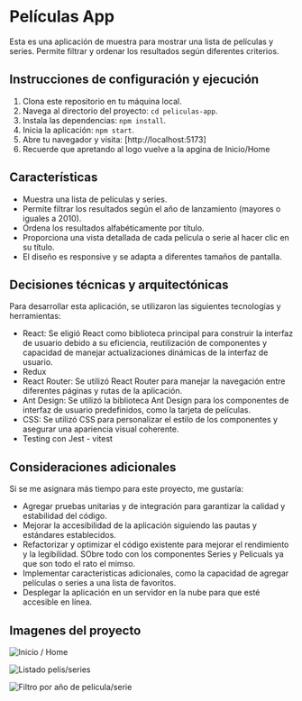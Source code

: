 # Películas App


Esta es una aplicación de muestra para mostrar una lista de películas y series. Permite filtrar y ordenar los resultados según diferentes criterios.



## Instrucciones de configuración y ejecución

1. Clona este repositorio en tu máquina local.
2. Navega al directorio del proyecto: `cd peliculas-app`.
3. Instala las dependencias: `npm install`.
4. Inicia la aplicación: `npm start`.
5. Abre tu navegador y visita: [http://localhost:5173]
6. Recuerde que apretando al logo vuelve a la apgina de Inicio/Home

## Características

- Muestra una lista de películas y series.
- Permite filtrar los resultados según el año de lanzamiento (mayores o iguales a 2010).
- Ordena los resultados alfabéticamente por título.
- Proporciona una vista detallada de cada película o serie al hacer clic en su título.
- El diseño es responsive y se adapta a diferentes tamaños de pantalla.

## Decisiones técnicas y arquitectónicas

Para desarrollar esta aplicación, se utilizaron las siguientes tecnologías y herramientas:

- React: Se eligió React como biblioteca principal para construir la interfaz de usuario debido a su eficiencia, reutilización de componentes y capacidad de manejar actualizaciones dinámicas de la interfaz de usuario.
- Redux
- React Router: Se utilizó React Router para manejar la navegación entre diferentes páginas y rutas de la aplicación.
- Ant Design: Se utilizó la biblioteca Ant Design para los componentes de interfaz de usuario predefinidos, como la tarjeta de películas.
- CSS: Se utilizó CSS para personalizar el estilo de los componentes y asegurar una apariencia visual coherente.
- Testing con Jest - vitest


## Consideraciones adicionales

Si se me asignara más tiempo para este proyecto, me gustaría:

- Agregar pruebas unitarias y de integración para garantizar la calidad y estabilidad del código.
- Mejorar la accesibilidad de la aplicación siguiendo las pautas y estándares establecidos.
- Refactorizar y optimizar el código existente para mejorar el rendimiento y la legibilidad. SObre todo con los componentes Series y Pelicuals ya que son todo el rato el mimso.
- Implementar características adicionales, como la capacidad de agregar películas o series a una lista de favoritos.
- Desplegar la aplicación en un servidor en la nube para que esté accesible en línea.

## Imagenes del proyecto
![Inicio / Home ](https://github.com/edmondhillary/prueba-react/assets/114432145/8ef1d380-98b1-4cd8-8654-28d0eb62d6c0)

![Listado pelis/series](https://github.com/edmondhillary/prueba-react/assets/114432145/481d6809-0b89-4dfe-aca0-b7ef2091b57e)

![Filtro por año de pelicula/serie  ](https://github.com/edmondhillary/prueba-react/assets/114432145/fab50caa-c8a4-4eee-a8f6-7cc965be79b9)

